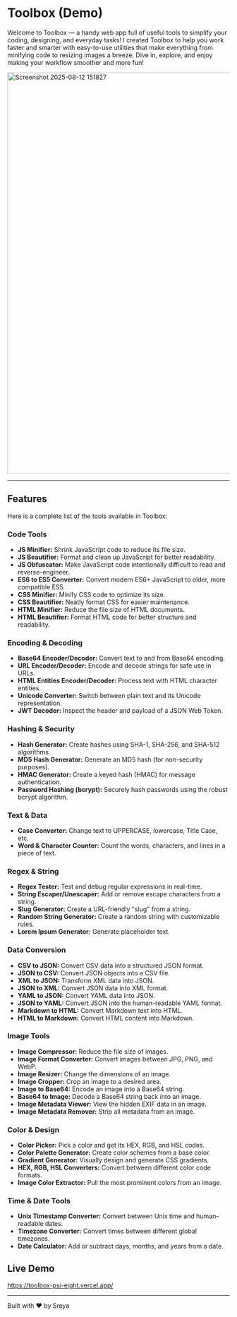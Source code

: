 # Toolbox (Demo)

Welcome to Toolbox — a handy web app full of useful tools to simplify your coding, designing, and everyday tasks! I created Toolbox to help you work faster and smarter with easy-to-use utilities that make everything from minifying code to resizing images a breeze. Dive in, explore, and enjoy making your workflow smoother and more fun!

<img width="1917" height="910" alt="Screenshot 2025-08-12 151827" src="https://github.com/user-attachments/assets/f260a23e-48a4-4b7d-99d9-b17b53f0526a" />

---

## Features

Here is a complete list of the tools available in Toolbox:

### Code Tools

- **JS Minifier:** Shrink JavaScript code to reduce its file size.
- **JS Beautifier:** Format and clean up JavaScript for better readability.
- **JS Obfuscator:** Make JavaScript code intentionally difficult to read and reverse-engineer.
- **ES6 to ES5 Converter:** Convert modern ES6+ JavaScript to older, more compatible ES5.
- **CSS Minifier:** Minify CSS code to optimize its size.
- **CSS Beautifier:** Neatly format CSS for easier maintenance.
- **HTML Minifier:** Reduce the file size of HTML documents.
- **HTML Beautifier:** Format HTML code for better structure and readability.

### Encoding & Decoding

- **Base64 Encoder/Decoder:** Convert text to and from Base64 encoding.
- **URL Encoder/Decoder:** Encode and decode strings for safe use in URLs.
- **HTML Entities Encoder/Decoder:** Process text with HTML character entities.
- **Unicode Converter:** Switch between plain text and its Unicode representation.
- **JWT Decoder:** Inspect the header and payload of a JSON Web Token.

### Hashing & Security

- **Hash Generator:** Create hashes using SHA-1, SHA-256, and SHA-512 algorithms.
- **MD5 Hash Generator:** Generate an MD5 hash (for non-security purposes).
- **HMAC Generator:** Create a keyed hash (HMAC) for message authentication.
- **Password Hashing (bcrypt):** Securely hash passwords using the robust bcrypt algorithm.

### Text & Data

- **Case Converter:** Change text to UPPERCASE, lowercase, Title Case, etc.
- **Word & Character Counter:** Count the words, characters, and lines in a piece of text.

### Regex & String

- **Regex Tester:** Test and debug regular expressions in real-time.
- **String Escaper/Unescaper:** Add or remove escape characters from a string.
- **Slug Generator:** Create a URL-friendly "slug" from a string.
- **Random String Generator:** Create a random string with customizable rules.
- **Lorem Ipsum Generator:** Generate placeholder text.

### Data Conversion

- **CSV to JSON:** Convert CSV data into a structured JSON format.
- **JSON to CSV:** Convert JSON objects into a CSV file.
- **XML to JSON:** Transform XML data into JSON.
- **JSON to XML:** Convert JSON data into XML format.
- **YAML to JSON:** Convert YAML data into JSON.
- **JSON to YAML:** Convert JSON into the human-readable YAML format.
- **Markdown to HTML:** Convert Markdown text into HTML.
- **HTML to Markdown:** Convert HTML content into Markdown.

### Image Tools

- **Image Compressor:** Reduce the file size of images.
- **Image Format Converter:** Convert images between JPG, PNG, and WebP.
- **Image Resizer:** Change the dimensions of an image.
- **Image Cropper:** Crop an image to a desired area.
- **Image to Base64:** Encode an image into a Base64 string.
- **Base64 to Image:** Decode a Base64 string back into an image.
- **Image Metadata Viewer:** View the hidden EXIF data in an image.
- **Image Metadata Remover:** Strip all metadata from an image.

### Color & Design

- **Color Picker:** Pick a color and get its HEX, RGB, and HSL codes.
- **Color Palette Generator:** Create color schemes from a base color.
- **Gradient Generator:** Visually design and generate CSS gradients.
- **HEX, RGB, HSL Converters:** Convert between different color code formats.
- **Image Color Extractor:** Pull the most prominent colors from an image.

### Time & Date Tools

- **Unix Timestamp Converter:** Convert between Unix time and human-readable dates.
- **Timezone Converter:** Convert times between different global timezones.
- **Date Calculator:** Add or subtract days, months, and years from a date.

## Live Demo

https://toolbox-psi-eight.vercel.app/

---

Built with ❤️ by Sreya
